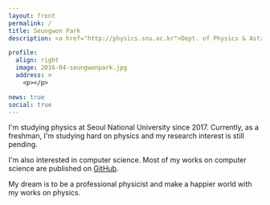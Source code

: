 ```yaml
---
layout: front
permalink: /
title: Seungwon Park
description: <a href="http://physics.snu.ac.kr">Dept. of Physics & Astronomy</a>, <a href="http://en.snu.ac.kr">Seoul National University</a>.

profile:
  align: right
  image: 2016-04-seungwonpark.jpg
  address: >
    <p></p>

news: true
social: true
---
```


I'm studying physics at Seoul National University since 2017.
Currently, as a freshman, I'm studying hard on physics and my research interest is still pending.

I'm also interested in computer science.
Most of my works on computer science are published on [GitHub](https://github.com/seungwonpark).

My dream is to be a professional physicist and make a happier world with my works on physics.

